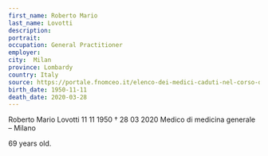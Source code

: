 ```yaml
---
first_name: Roberto Mario
last_name: Lovotti
description: 
portrait: 
occupation: General Practitioner
employer: 
city:  Milan
province: Lombardy
country: Italy
source: https://portale.fnomceo.it/elenco-dei-medici-caduti-nel-corso-dellepidemia-di-covid-19/
birth_date: 1950-11-11
death_date: 2020-03-28
---
```


Roberto Mario Lovotti 11 11 1950 † 28 03 2020
Medico di medicina generale – Milano

69 years old.